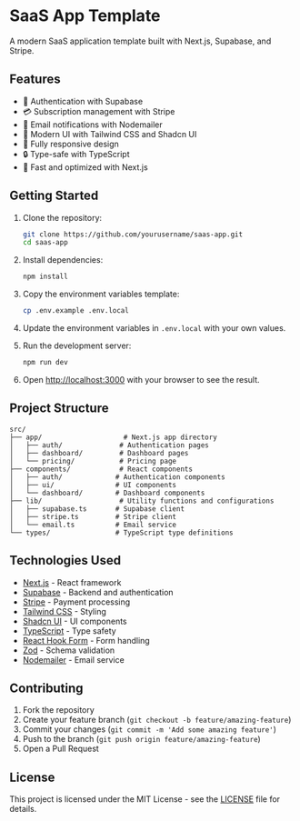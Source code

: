 # SaaS App Template

A modern SaaS application template built with Next.js, Supabase, and Stripe.

## Features

- 🔐 Authentication with Supabase
- 💳 Subscription management with Stripe
- 📧 Email notifications with Nodemailer
- 🎨 Modern UI with Tailwind CSS and Shadcn UI
- 📱 Fully responsive design
- 🔒 Type-safe with TypeScript
- 🚀 Fast and optimized with Next.js

## Getting Started

1. Clone the repository:
   ```bash
   git clone https://github.com/yourusername/saas-app.git
   cd saas-app
   ```

2. Install dependencies:
   ```bash
   npm install
   ```

3. Copy the environment variables template:
   ```bash
   cp .env.example .env.local
   ```

4. Update the environment variables in `.env.local` with your own values.

5. Run the development server:
   ```bash
   npm run dev
   ```

6. Open [http://localhost:3000](http://localhost:3000) with your browser to see the result.

## Project Structure

```
src/
├── app/                    # Next.js app directory
│   ├── auth/              # Authentication pages
│   ├── dashboard/         # Dashboard pages
│   └── pricing/           # Pricing page
├── components/            # React components
│   ├── auth/             # Authentication components
│   ├── ui/               # UI components
│   └── dashboard/        # Dashboard components
├── lib/                   # Utility functions and configurations
│   ├── supabase.ts       # Supabase client
│   ├── stripe.ts         # Stripe client
│   └── email.ts          # Email service
└── types/                # TypeScript type definitions
```

## Technologies Used

- [Next.js](https://nextjs.org/) - React framework
- [Supabase](https://supabase.com/) - Backend and authentication
- [Stripe](https://stripe.com/) - Payment processing
- [Tailwind CSS](https://tailwindcss.com/) - Styling
- [Shadcn UI](https://ui.shadcn.com/) - UI components
- [TypeScript](https://www.typescriptlang.org/) - Type safety
- [React Hook Form](https://react-hook-form.com/) - Form handling
- [Zod](https://zod.dev/) - Schema validation
- [Nodemailer](https://nodemailer.com/) - Email service

## Contributing

1. Fork the repository
2. Create your feature branch (`git checkout -b feature/amazing-feature`)
3. Commit your changes (`git commit -m 'Add some amazing feature'`)
4. Push to the branch (`git push origin feature/amazing-feature`)
5. Open a Pull Request

## License

This project is licensed under the MIT License - see the [LICENSE](LICENSE) file for details. 
